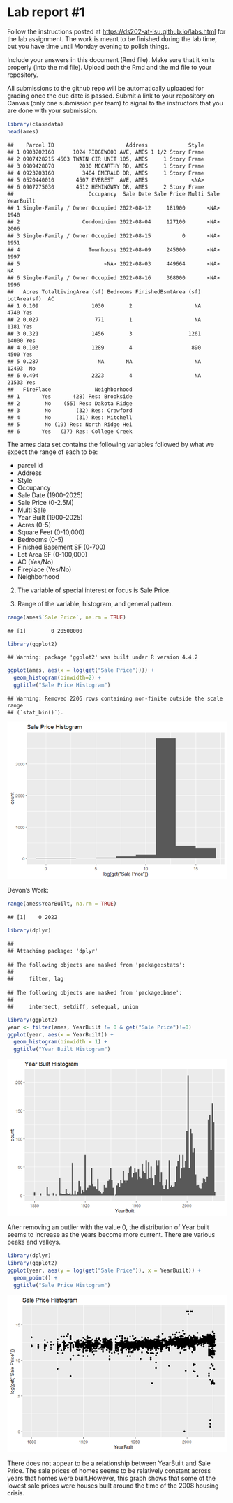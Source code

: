 
<!-- README.md is generated from README.Rmd. Please edit the README.Rmd file -->

# Lab report \#1

Follow the instructions posted at
<https://ds202-at-isu.github.io/labs.html> for the lab assignment. The
work is meant to be finished during the lab time, but you have time
until Monday evening to polish things.

Include your answers in this document (Rmd file). Make sure that it
knits properly (into the md file). Upload both the Rmd and the md file
to your repository.

All submissions to the github repo will be automatically uploaded for
grading once the due date is passed. Submit a link to your repository on
Canvas (only one submission per team) to signal to the instructors that
you are done with your submission.

``` r
library(classdata)
head(ames)
```

    ##    Parcel ID                       Address             Style
    ## 1 0903202160      1024 RIDGEWOOD AVE, AMES 1 1/2 Story Frame
    ## 2 0907428215 4503 TWAIN CIR UNIT 105, AMES     1 Story Frame
    ## 3 0909428070        2030 MCCARTHY RD, AMES     1 Story Frame
    ## 4 0923203160         3404 EMERALD DR, AMES     1 Story Frame
    ## 5 0520440010       4507 EVEREST  AVE, AMES              <NA>
    ## 6 0907275030       4512 HEMINGWAY DR, AMES     2 Story Frame
    ##                        Occupancy  Sale Date Sale Price Multi Sale YearBuilt
    ## 1 Single-Family / Owner Occupied 2022-08-12     181900       <NA>      1940
    ## 2                    Condominium 2022-08-04     127100       <NA>      2006
    ## 3 Single-Family / Owner Occupied 2022-08-15          0       <NA>      1951
    ## 4                      Townhouse 2022-08-09     245000       <NA>      1997
    ## 5                           <NA> 2022-08-03     449664       <NA>        NA
    ## 6 Single-Family / Owner Occupied 2022-08-16     368000       <NA>      1996
    ##   Acres TotalLivingArea (sf) Bedrooms FinishedBsmtArea (sf) LotArea(sf)  AC
    ## 1 0.109                 1030        2                    NA        4740 Yes
    ## 2 0.027                  771        1                    NA        1181 Yes
    ## 3 0.321                 1456        3                  1261       14000 Yes
    ## 4 0.103                 1289        4                   890        4500 Yes
    ## 5 0.287                   NA       NA                    NA       12493  No
    ## 6 0.494                 2223        4                    NA       21533 Yes
    ##   FirePlace              Neighborhood
    ## 1       Yes       (28) Res: Brookside
    ## 2        No    (55) Res: Dakota Ridge
    ## 3        No        (32) Res: Crawford
    ## 4        No        (31) Res: Mitchell
    ## 5        No (19) Res: North Ridge Hei
    ## 6       Yes   (37) Res: College Creek

The ames data set contains the following variables followed by what we
expect the range of each to be:

- parcel id
- Address
- Style
- Occupancy
- Sale Date (1900-2025)
- Sale Price (0-2.5M)
- Multi Sale
- Year Built (1900-2025)
- Acres (0-5)
- Square Feet (0-10,000)
- Bedrooms (0-5)
- Finished Basement SF (0-700)
- Lot Area SF (0-100,000)
- AC (Yes/No)
- Fireplace (Yes/No)
- Neighborhood

2.  The variable of special interest or focus is Sale Price.

3.  Range of the variable, histogram, and general pattern.

``` r
range(ames$`Sale Price`, na.rm = TRUE)
```

    ## [1]        0 20500000

``` r
library(ggplot2)
```

    ## Warning: package 'ggplot2' was built under R version 4.4.2

``` r
ggplot(ames, aes(x = log(get("Sale Price")))) + 
  geom_histogram(binwidth=2) +
  ggtitle("Sale Price Histogram")
```

    ## Warning: Removed 2206 rows containing non-finite outside the scale range
    ## (`stat_bin()`).

![](README_files/figure-gfm/unnamed-chunk-3-1.png)<!-- -->

Devon’s Work:

``` r
range(ames$YearBuilt, na.rm = TRUE)
```

    ## [1]    0 2022

``` r
library(dplyr)
```

    ## 
    ## Attaching package: 'dplyr'

    ## The following objects are masked from 'package:stats':
    ## 
    ##     filter, lag

    ## The following objects are masked from 'package:base':
    ## 
    ##     intersect, setdiff, setequal, union

``` r
library(ggplot2)
year <- filter(ames, YearBuilt != 0 & get("Sale Price")!=0)
ggplot(year, aes(x = YearBuilt)) + 
  geom_histogram(binwidth = 1) +
  ggtitle("Year Built Histogram")
```

![](README_files/figure-gfm/unnamed-chunk-5-1.png)<!-- -->

After removing an outlier with the value 0, the distribution of Year
built seems to increase as the years become more current. There are
various peaks and valleys.

``` r
library(dplyr)
library(ggplot2)
ggplot(year, aes(y = log(get("Sale Price")), x = YearBuilt)) + 
  geom_point() +
  ggtitle("Sale Price Histogram")
```

![](README_files/figure-gfm/unnamed-chunk-6-1.png)<!-- -->

There does not appear to be a relationship between YearBuilt and Sale
Price. The sale prices of homes seems to be relatively constant across
years that homes were built.However, this graph shows that some of the
lowest sale prices were houses built around the time of the 2008 housing
crisis.
